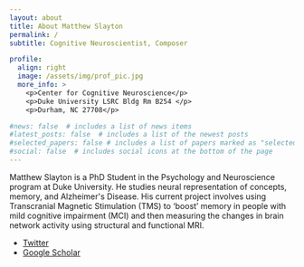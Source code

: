 ```yaml
---
layout: about
title: About Matthew Slayton
permalink: /
subtitle: Cognitive Neuroscientist, Composer

profile:
  align: right
  image: /assets/img/prof_pic.jpg
  more_info: >
    <p>Center for Cognitive Neuroscience</p>
    <p>Duke University LSRC Bldg Rm B254 </p>
    <p>Durham, NC 27708</p>

#news: false  # includes a list of news items
#latest_posts: false  # includes a list of the newest posts
#selected_papers: false # includes a list of papers marked as "selected={true}"
#social: false  # includes social icons at the bottom of the page
---
```


Matthew Slayton is a PhD Student in the Psychology and Neuroscience program at Duke University. He studies neural representation of concepts, memory, and Alzheimer's Disease. His current project involves using Transcranial Magnetic Stimulation (TMS) to ‘boost’ memory in people with mild cognitive impairment (MCI) and then measuring the changes in brain network activity using structural and functional MRI.

<!-- Add this in the appropriate place in your Markdown file -->
<ul class="social-media-list">
  <li><a href="https://twitter.com/mmmslayton" class="icon brands fab fa-twitter"><span class="label">Twitter</span></a></li>
  <li><a href="https://scholar.google.com/citations?user=jlMhcJUAAAAJ" class="ai ai-google-scholar"><span class="label">Google Scholar</span></a></li>
</ul>
